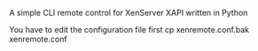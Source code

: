 A simple CLI remote control for XenServer XAPI written in Python

You have to edit the configuration file first
 cp xenremote.conf.bak xenremote.conf
